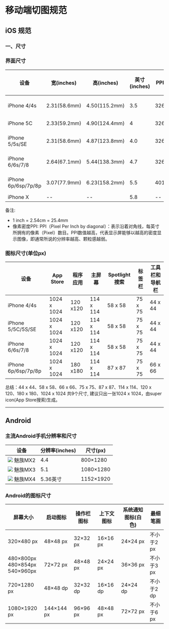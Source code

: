 # 移动端切图规范

## iOS 规范

### 一、尺寸

### 界面尺寸
设备 | 宽(inches) | 高(inches) | 英寸(inches) | PPI | 2x/3x | 逻辑分辨率 | 设备分辨率 | 高宽比
--------|---|---- |---|----|----|--------|-------|---
iPhone 4/4s | 2.31(58.6mm) | 4.50(115.2mm) | 3.5 | 326 |@2x | 320 x 480 | 640 x 960 | 1.5
iPhone 5C | 2.33(59.2mm) | 4.90(124.4mm) | 4 | 326 | @2x | 320 x568 | 640 x 1136 | 1.775
iPhone 5/5s/SE | 2.31(58.6mm) | 4.87(123.8mm) | 4.0 | 326 | @2x | 320 x 568 | 640 x 1136 | 1.775
iPhone 6/6s/7/8 | 2.64(67.1mm) | 5.44(138.3mm) | 4.7 | 326 | @2x | 375 x 667 | 750 x 1334 | 1.779
iPhone 6p/6sp/7p/8p | 3.07(77.9mm) | 6.23(158.2mm) | 5.5 | 401 | @3x | 414 x736 | (1242 x 2208)1080 x 1920 | 1.778
iPhone X | -- | -- | 5.8 | -- | @3x | -- | -- | --

备注: <br/>

- 1 inch = 2.54cm = 25.4mm <br/>
- 像素密度PPI: PPI（Pixel Per Inch by diagonal）：表示沿着对角线，每英寸所拥有的像素（Pixel）数目。PPI数值越高，代表显示屏能够以越高的密度显示图像，即通常所说的分辨率越高、颗粒感越弱。

### 图标尺寸(单位px)

设备 | App Store | 程序应用 | 主屏幕 | Spotlight搜索 | 标签栏 | 工具栏和导航栏
------ | ----- | ------ | ------ | ------- | ------ | ------ 
iPhone 4/4s | 1024 x 1024 | 120 x120 | 114 x 114 | 58 x 58 | 75 x 75 | 44 x 44
iPhone 5/5C/5S/SE | 1024 x 1024 | 120 x120 | 114 x 114 | 58 x 58 | 75 x 75 | 44 x 44
iPhone 6/6s/7/8 | 1024 x 1024 | 120 x120 | 114 x 114 | 58 x 58 | 75 x 75 | 44 x 44
iPhone 6p/6sp/7p/8p | 1024 x 1024 | 180 x180 | 114 x 114 | 87 x 87 | 75 x 75 | 66 x 66

总结：44 x 44、58 x 58、66 x 66、75 x 75、87 x 87、114 x 114、120 x 120、180 x 180、1024 x 1024 共9个尺寸, 建议只出一张1024 x 1024，由super icon(App Store搜索)生成。












---

## Android

### 主流Android手机分辨率和尺寸

设备 | 分辨率(inches) | 尺寸(px)
--- | --- | --- 
![](https://ws1.sinaimg.cn/large/006tKfTcly1fjopwg45f5j300m017wec.jpg) 魅族MX2 | 4.4 | 800×1280
![](https://ws2.sinaimg.cn/large/006tKfTcly1fjopzu0m38j300m016dfm.jpg) 魅族MX3 | 5.1 | 1080×1280
![](https://ws4.sinaimg.cn/large/006tKfTcly1fjoq7amu03j300m016gle.jpg) 魅族MX4 | 5.36英寸 | 1152×1920

### Android的图标尺寸

屏幕大小 | 启动图标 | 操作栏图标 | 上下文图标 | 系统通知图标(白色) | 最细笔画
--- | --- | --- | --- | --- | --- 
320×480 px | 48×48 px | 32×32 px | 16×16 px | 24×24 px | 不小于2 px 
480×800px<br/>480×854px<br/>540×960px | 72×72 px | 48×48 px | 24×24 px | 36×36 px | 不小于3 px
720×1280 px | 48×48 dp | 32×32 dp | 16×16 dp | 24×24 dp | 不小于2 dp
1080×1920 px | 144×144 px | 96×96 px | 48×48 px | 72×72 px | 不小于6 px


















